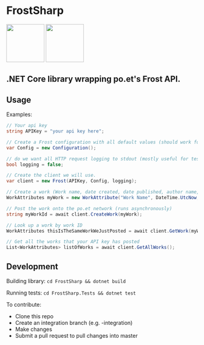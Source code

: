 # FrostSharp
<img src="https://frost.po.et/3737874e2ab4a890144e13c7c7aeb2ff.svg" width=100px/> <img src="https://camo.githubusercontent.com/0617f4657fef12e8d16db45b8d73def73144b09f/68747470733a2f2f646576656c6f7065722e6665646f726170726f6a6563742e6f72672f7374617469632f6c6f676f2f6373686172702e706e67" width=100px/>

## .NET Core library wrapping po.et's Frost API.

## Usage

Examples:
```csharp
// Your api key
string APIKey = "your api key here";

// Create a Frost configuration with all default values (should work for most people)
var Config = new Configuration();

// do we want all HTTP request logging to stdout (mostly useful for testing)
bool logging = false;

// Create the client we will use.
var client = new Frost(APIKey, Config, logging);

// Create a work (Work name, date created, date published, author name, work content)
WorkAttributes myWork = new WorkAttribute("Work Name", DateTime.UtcNow, DateTime.UtcNow, "Alec Chan", "This is the content of the work");

// Post the work onto the po.et network (runs asynchronously)
string myWorkId = await client.CreateWork(myWork);

// Look up a work by work ID
WorkAttributes thisIsTheSameWorkWeJustPosted = await client.GetWork(myWorkId);

// Get all the works that your API key has posted
List<WorkAttributes> listOfWorks = await client.GetAllWorks();
```

## Development

Building library:
`cd FrostSharp && dotnet build`

Running tests:
`cd FrostSharp.Tests && dotnet test`

To contribute:

- Clone this repo
- Create an integration branch (e.g. <yourname>-integration)
- Make changes
- Submit a pull request to pull changes into master